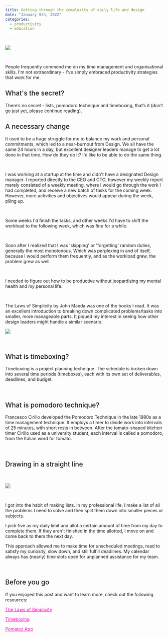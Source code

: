 ```yaml
---
title: Getting through the complexity of daily life and design
date: "January 5th, 2022"
categories:
  - productivity
  - education
  
---
```


![](https://s10.gifyu.com/images/maze.gif)

<br>

People frequently commend me on my time management and organisational skills. I'm not extraordinary - I've simply embraced productivity strategies that work for me.
<br>



## What's the secret?

There’s no secret - lists, pomodoro technique and timeboxing, that’s it (don’t go just yet, please continue reading).
<br>


## A necessary change


It used to be a huge struggle for me to balance my work and personal commitments, which led to a near-burnout from Design. 
We all have the same 24 hours in a day, but excellent designer leaders manage to get a lot done in that time. How do they do it? I'd like to be able to do the same thing.

<br>

I was working at a startup at the time and didn't have a designated Design manager. I reported directly to the CEO and CTO, however my weekly report merely consisted of a weekly meeting, where I would go through the work I had completed, and receive a new batch of tasks for the coming week. However, more activities and objectives would appear during the week, piling up.



<br>


Some weeks I'd finish the tasks, and other weeks I'd have to shift the workload to the following week, which was fine for a while.


<br>


Soon after I realized that I was 'skipping' or 'forgetting' random duties, generally the most monotonous. Which was perplexing in and of itself, because I would perform them frequently, and as the workload grew, the problem grew as well.

<br>



I needed to figure out how to be productive without jeopardizing my mental health and my personal life.


<br>


The Laws of Simplicity by John Maeda was one of the books I read. It was an excellent introduction to breaking down complicated problems/tasks into smaller, more manageable parts. It piqued my interest in seeing how other design leaders might handle a similar scenario.
<br>



![](https://i.postimg.cc/fWpr8SJg/the-laws-of-simplicity-John-Maeda-1152x768.webp)


<br>


## What is timeboxing?

Timeboxing is a project planning technique. The schedule is broken down into several time periods (timeboxes), each with its own set of deliverables, deadlines, and budget.


<br>

## What is pomodoro technique?




Francesco Cirillo developed the Pomodoro Technique in the late 1980s as a time management technique. It employs a timer to divide work into intervals of 25 minutes, with short rests in between. After the tomato-shaped kitchen timer Cirillo used as a university student, each interval is called a pomodoro, from the Italian word for tomato.

<br>


## Drawing in a straight line


<br>

![](https://s10.gifyu.com/images/Animatione96b88c4e5a1b37d.gif)


<br>


I got into the habit of making lists. In my professional life, I make a list of all the problems I need to solve and then split them down into smaller pieces or subjects.

I pick five as my daily limit and allot a certain amount of time from my day to complete them. If they aren't finished in the time allotted, I move on and come back to them the next day.

This approach allowed me to make time for unscheduled meetings, read to satisfy my curiosity, slow down, and still fulfill deadlines. My calendar always has (nearly) time slots open for unplanned assistance for my team.


<br>


## Before you go

If you enjoyed this post and want to learn more, check out the following resources:

[The Laws of Simplicity](https://www.bookdepository.com/Laws-Simplicity-John-Maeda/9780262539470?ref=grid-view&qid=1641391066099&sr=1-1)

[Timeboxing](https://medium.com/@davidsherwin/how-to-do-timeboxing-a93ef076a9c3)

[Pomatez App](https://github.com/roldanjr/pomatez)


<style>


h2{
  font-size: 1.5em;
  font-weight: 500;

}

img{
  margin-left: auto;
  margin-right: auto;
}

a{
  color: #f000b8;
}

a:hover{
  text-decoration: underline;
}

</style>